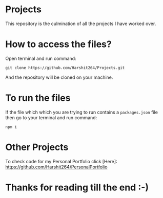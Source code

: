 # Projects
This repository is the culmination of all the projects I have worked over.
# How to access the files?
Open terminal and run command:
```
git clone https://github.com/Harshit264/Projects.git
```
And the repository will be cloned on your machine.
# To run the files
If the file which which you are trying to run contains a `packages.json` file then go to your terminal and run command: 
```
npm i
```
# Other Projects
To check code for my Personal Portfolio click [Here]: https://github.com/Harshit264/PersonalPortfolio
# Thanks for reading till the end :-)